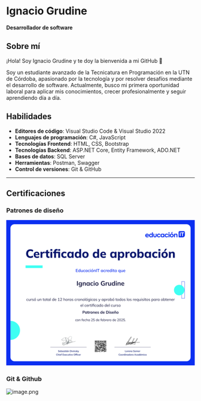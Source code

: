 # Ignacio Grudine

**Desarrollador de software** 

## Sobre mí

¡Hola! Soy Ignacio Grudine y te doy la bienvenida a mi GitHub 🤗

Soy un estudiante avanzado de la Tecnicatura en Programación en la UTN de Córdoba, apasionado por la tecnología y por resolver desafíos mediante el desarrollo de software. Actualmente, busco mi primera oportunidad laboral para aplicar mis conocimientos, crecer profesionalmente y seguir aprendiendo día a día.

## Habilidades

- **Editores de código**: Visual Studio Code & Visual Studio 2022
- **Lenguajes de programación**: C#, JavaScript
- **Tecnologías Frontend**: HTML, CSS, Bootstrap
- **Tecnologías Backend**: ASP.NET Core, Entity Framework, ADO.NET
- **Bases de datos**: SQL Server
- **Herramientas**: Postman, Swagger
- **Control de versiones**: Git & GitHub

---

## Certificaciones

### Patrones de diseño

![Certificado-Patrones-de-Diseño-EducaciónIT (1).png](Certificado-Patrones-de-Diseo-EducacinIT_(1).png)

### Git & Github

![image.png](image.png)
